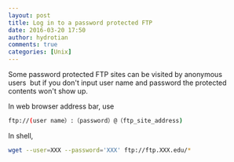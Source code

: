 ```yaml
---
layout: post
title: Log in to a password protected FTP
date: 2016-03-20 17:50
author: hydrotian
comments: true
categories: [Unix]
---
```

Some password protected FTP sites can be visited by anonymous users  but if you don't input user name and password the protected contents won't show up.

In web browser address bar, use
```bash
ftp://(user name）:（password）@（ftp_site_address)
```
In shell,
```bash
wget --user=XXX --password='XXX' ftp://ftp.XXX.edu/*
```
